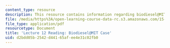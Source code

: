 ```yaml
---
content_type: resource
description: This resource contains information regarding biodiesel@MIT.
file: /media/https%3A/open-learning-course-data-rc.s3.amazonaws.com/15-031j-energy-decisions-markets-and-policies-spring-2012/d2bdd05b2542d44165afee4e31c02fb0_MIT15_031JS12_Biodiesel.pdf
file_type: application/pdf
resourcetype: Document
title: 'Lecture 12 Reading: Biodiesel@MIT Case'
uid: d2bdd05b-2542-d441-65af-ee4e31c02fb0
---
```

